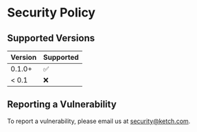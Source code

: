 # Security Policy

## Supported Versions

| Version | Supported          |
| ------- | ------------------ |
| 0.1.0+  | :white_check_mark: |
| < 0.1   | :x:                |

## Reporting a Vulnerability

To report a vulnerability, please email us at security@ketch.com.
